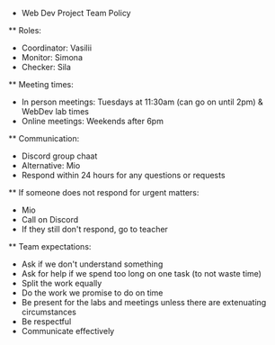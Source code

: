 * Web Dev Project Team Policy

** Roles:

- Coordinator: Vasilii
- Monitor: Simona
- Checker: Sila

** Meeting times:

- In person meetings: Tuesdays at 11:30am (can go on until 2pm) & WebDev lab times
- Online meetings: Weekends after 6pm 

** Communication: 

- Discord group chaat
- Alternative: Mio 
- Respond within 24 hours for any questions or requests

** If someone does not respond for urgent matters:

- Mio 
- Call on Discord
- If they still don't respond, go to teacher

** Team expectations:

- Ask if we don't understand something 
- Ask for help if we spend too long on one task (to not waste time)
- Split the work equally
- Do the work we promise to do on time
- Be present for the labs and meetings unless there are extenuating circumstances
- Be respectful
- Communicate effectively 



